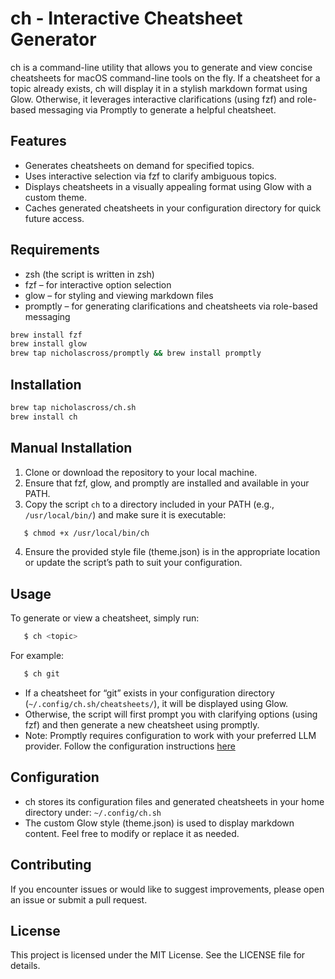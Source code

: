 ch - Interactive Cheatsheet Generator
========================================
ch is a command-line utility that allows you to generate and view concise cheatsheets for macOS command-line tools on the fly. If a cheatsheet for a topic already exists, ch will display it in a stylish markdown format using Glow. Otherwise, it leverages interactive clarifications (using fzf) and role-based messaging via Promptly to generate a helpful cheatsheet.

Features
--------
- Generates cheatsheets on demand for specified topics.
- Uses interactive selection via fzf to clarify ambiguous topics.
- Displays cheatsheets in a visually appealing format using Glow with a custom theme.
- Caches generated cheatsheets in your configuration directory for quick future access.

Requirements
------------
- zsh (the script is written in zsh)
- fzf – for interactive option selection
- glow – for styling and viewing markdown files
- promptly – for generating clarifications and cheatsheets via role-based messaging

```sh
brew install fzf
brew install glow
brew tap nicholascross/promptly && brew install promptly
```

Installation
------------

```sh
brew tap nicholascross/ch.sh
brew install ch
```

Manual Installation
-------------------
1. Clone or download the repository to your local machine.
2. Ensure that fzf, glow, and promptly are installed and available in your PATH.
3. Copy the script `ch` to a directory included in your PATH (e.g., `/usr/local/bin/`) and make sure it is executable:
```sh
   $ chmod +x /usr/local/bin/ch
```
4. Ensure the provided style file (theme.json) is in the appropriate location or update the script’s path to suit your configuration.

Usage
-----
To generate or view a cheatsheet, simply run:
```sh
   $ ch <topic>
```

For example:
```sh
   $ ch git
```

- If a cheatsheet for “git” exists in your configuration directory (`~/.config/ch.sh/cheatsheets/`), it will be displayed using Glow.
- Otherwise, the script will first prompt you with clarifying options (using fzf) and then generate a new cheatsheet using promptly.
- Note: Promptly requires configuration to work with your preferred LLM provider. Follow the configuration instructions [here](https://github.com/nicholascross/Promptly/blob/main/Docs/configuration.md)

Configuration
-------------
- ch stores its configuration files and generated cheatsheets in your home directory under:
   `~/.config/ch.sh`
- The custom Glow style (theme.json) is used to display markdown content. Feel free to modify or replace it as needed.

Contributing
------------
If you encounter issues or would like to suggest improvements, please open an issue or submit a pull request.

License
-------
This project is licensed under the MIT License. See the LICENSE file for details.
